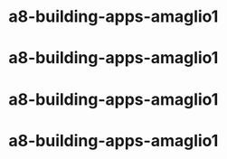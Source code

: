 # a8-building-apps-amaglio1
# a8-building-apps-amaglio1
# a8-building-apps-amaglio1
# a8-building-apps-amaglio1
